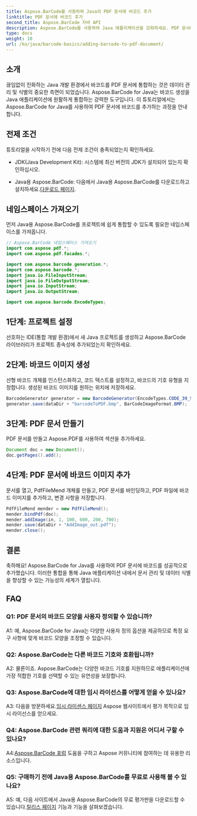 ```yaml
---
title: Aspose.BarCode를 사용하여 Java의 PDF 문서에 바코드 추가
linktitle: PDF 문서에 바코드 추가
second_title: Aspose.BarCode 자바 API
description: Aspose.BarCode를 사용하여 Java 애플리케이션을 강화하세요. PDF 문서에 바코드를 추가하는 방법에 대한 단계별 가이드입니다.
type: docs
weight: 10
url: /ko/java/barcode-basics/adding-barcode-to-pdf-document/
---
```

## 소개

끊임없이 진화하는 Java 개발 환경에서 바코드를 PDF 문서에 통합하는 것은 데이터 관리 및 식별의 중요한 측면이 되었습니다. Aspose.BarCode for Java는 바코드 생성을 Java 애플리케이션에 원활하게 통합하는 강력한 도구입니다. 이 튜토리얼에서는 Aspose.BarCode for Java를 사용하여 PDF 문서에 바코드를 추가하는 과정을 안내합니다.

## 전제 조건

튜토리얼을 시작하기 전에 다음 전제 조건이 충족되었는지 확인하세요.

- JDK(Java Development Kit): 시스템에 최신 버전의 JDK가 설치되어 있는지 확인하십시오.

-  Java용 Aspose.BarCode: 다음에서 Java용 Aspose.BarCode를 다운로드하고 설치하세요.[다운로드 페이지](https://releases.aspose.com/barcode/java/).

## 네임스페이스 가져오기

먼저 Java용 Aspose.BarCode를 프로젝트에 쉽게 통합할 수 있도록 필요한 네임스페이스를 가져옵니다.

```java
// Aspose.BarCode 네임스페이스 가져오기
import com.aspose.pdf.*;
import com.aspose.pdf.facades.*;

import com.aspose.barcode.generation.*;
import com.aspose.barcode.*;
import java.io.FileInputStream;
import java.io.FileOutputStream;
import java.io.InputStream;
import java.io.OutputStream;

import com.aspose.barcode.EncodeTypes;
```

## 1단계: 프로젝트 설정

선호하는 IDE(통합 개발 환경)에서 새 Java 프로젝트를 생성하고 Aspose.BarCode 라이브러리가 프로젝트 종속성에 추가되었는지 확인하세요.

## 2단계: 바코드 이미지 생성

선형 바코드 개체를 인스턴스화하고, 코드 텍스트를 설정하고, 바코드의 기호 유형을 지정합니다. 생성된 바코드 이미지를 원하는 위치에 저장하세요.

```java
BarcodeGenerator generator = new BarcodeGenerator(EncodeTypes.CODE_39_STANDARD, "1234567");
generator.save(dataDir + "barcodeToPDF.bmp", BarCodeImageFormat.BMP);
```

## 3단계: PDF 문서 만들기

PDF 문서를 만들고 Aspose.PDF를 사용하여 섹션을 추가하세요.

```java
Document doc = new Document();
doc.getPages().add();
```

## 4단계: PDF 문서에 바코드 이미지 추가

문서를 열고, PdfFileMend 개체를 만들고, PDF 문서를 바인딩하고, PDF 파일에 바코드 이미지를 추가하고, 변경 사항을 저장합니다.

```java
PdfFileMend mender = new PdfFileMend();
mender.bindPdf(doc);
mender.addImage(in, 1, 100, 600, 200, 700);
mender.save(dataDir + "AddImage_out.pdf");
mender.close();
```

## 결론

축하해요! Aspose.BarCode for Java를 사용하여 PDF 문서에 바코드를 성공적으로 추가했습니다. 이러한 통합을 통해 Java 애플리케이션 내에서 문서 관리 및 데이터 식별을 향상할 수 있는 가능성의 세계가 열립니다.

## FAQ

### Q1: PDF 문서의 바코드 모양을 사용자 정의할 수 있습니까?

A1: 예, Aspose.BarCode for Java는 다양한 사용자 정의 옵션을 제공하므로 특정 요구 사항에 맞게 바코드 모양을 조정할 수 있습니다.

### Q2: Aspose.BarCode는 다른 바코드 기호와 호환됩니까?

A2: 물론이죠. Aspose.BarCode는 다양한 바코드 기호를 지원하므로 애플리케이션에 가장 적합한 기호를 선택할 수 있는 유연성을 보장합니다.

### Q3: Aspose.BarCode에 대한 임시 라이선스를 어떻게 얻을 수 있나요?

 A3: 다음을 방문하세요.[임시 라이센스 페이지](https://purchase.aspose.com/temporary-license/) Aspose 웹사이트에서 평가 목적으로 임시 라이선스를 얻으세요.

### Q4: Aspose.BarCode 관련 쿼리에 대한 도움과 지원은 어디서 구할 수 있나요?

 A4:[Aspose.BarCode 포럼](https://forum.aspose.com/c/barcode/13) 도움을 구하고 Aspose 커뮤니티에 참여하는 데 유용한 리소스입니다.

### Q5: 구매하기 전에 Java용 Aspose.BarCode를 무료로 사용해 볼 수 있나요?

 A5: 예, 다음 사이트에서 Java용 Aspose.BarCode의 무료 평가판을 다운로드할 수 있습니다.[릴리스 페이지](https://releases.aspose.com/) 기능과 기능을 살펴보겠습니다.